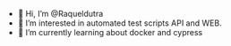- 👋 Hi, I’m @Raqueldutra
- 👀 I’m interested in automated test scripts API and WEB.
- 🌱 I’m currently learning about docker and cypress

<!---
Raqueldutra/Raqueldutra is a ✨ special ✨ repository because its `README.md` (this file) appears on your GitHub profile.
You can click the Preview link to take a look at your changes.
--->
